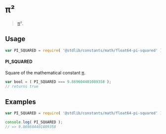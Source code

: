 # π²

> [π][@stdlib/constants/math/float64-pi]².

<section class="usage">

## Usage

```javascript
var PI_SQUARED = require( '@stdlib/constants/math/float64-pi-squared' );
```

#### PI_SQUARED

Square of the mathematical constant [π][@stdlib/constants/math/float64-pi].

```javascript
var bool = ( PI_SQUARED === 9.869604401089358 );
// returns true
```

</section>

<!-- /.usage -->

<section class="examples">

## Examples

<!-- TODO: better example -->

<!-- eslint no-undef: "error" -->

```javascript
var PI_SQUARED = require( '@stdlib/constants/math/float64-pi-squared' );

console.log( PI_SQUARED );
// => 9.869604401089358
```

</section>

<!-- /.examples -->

<section class="links">

[@stdlib/constants/math/float64-pi]: https://github.com/stdlib-js/stdlib/tree/develop/lib/node_modules/%40stdlib/constants/math/float64-pi

</section>

<!-- /.links -->
